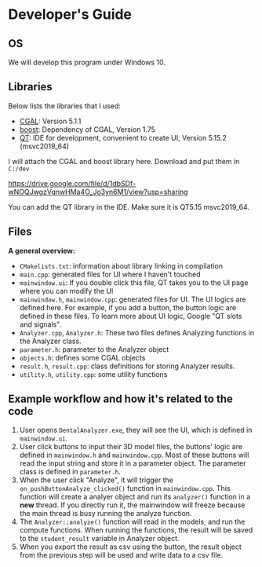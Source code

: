# Developer's Guide
## OS
We will develop this program under Windows 10.
## Libraries
Below lists the libraries that I used:
- [CGAL](https://www.cgal.org/): Version 5.1.1
- [boost](https://www.boost.org/): Dependency of CGAL, Version 1.75
- [QT](https://www.qt.io/cs/c/?cta_guid=074ddad0-fdef-4e53-8aa8-5e8a876d6ab4&signature=AAH58kGRjlak3s62ZJ7smf4xZ0fAiA2iow&pageId=12602948080&placement_guid=99d9dd4f-5681-48d2-b096-470725510d34&click=06f85479-4897-4374-a7e5-f0c3ef28760b&hsutk=7197fbf4fef3f20fa6a3170fadcede60&canon=https%3A%2F%2Fwww.qt.io%2Fdownload-open-source&portal_id=149513&redirect_url=APefjpFZbAR6UAJKFS84MfBMZQCPe_fllUoYe3yFgJpndM5YNWG5-cguvwbHULwltllTpsKxphwf7yPWs2cFA5l6G6yW-Oulq5U-u-B-OAuuDKL0skaVHT6KUT6RQyf5nO4ltuPnL-kX&__hstc=152220518.7197fbf4fef3f20fa6a3170fadcede60.1665196588673.1665196588673.1665196588673.1&__hssc=152220518.1.1665196588673&__hsfp=2042877427&contentType=standard-page): IDE for development, convenient to create UI, Version 5.15.2 (msvc2019_64)

I will attach the CGAL and boost library here. Download and put them in `C:/dev`

https://drive.google.com/file/d/1dbSDf-wNOQJwgzVqnwHMa4O_Jo3yn6M1/view?usp=sharing

You can add the QT library in the IDE. Make sure it is QT5.15 msvc2019_64.

## Files
**A general overview:**
- `CMakelists.txt`: information about library linking in compilation
- `main.cpp`: generated files for UI where I haven't touched
- `mainwindow.ui`: If you double click this file, QT takes you to the UI page where you can modify the UI
- `mainwindow.h`, `mainwindow.cpp`: generated files for UI. The UI logics are defined here. For example, if you add a button, the button logic are defined in these files. To learn more about UI logic, Google "QT slots and signals".
- `Analyzer.cpp`, `Analyzer.h`: These two files defines Analyzing functions in the Analyzer class.
- `parameter.h`: parameter to the Analyzer object
- `objects.h`: defines some CGAL objects
- `result.h`, `result.cpp`: class definitions for storing Analyzer results.
- `utility.h`, `utility.cpp`: some utility functions

## Example workflow and how it's related to the code
1. User opens `DentalAnalyzer.exe`, they will see the UI, which is defined in `mainwindow.ui`.
2. User click buttons to input their 3D model files, the buttons' logic are defined in `mainwindow.h` and `mainwindow.cpp`. Most of these buttons will read the input string and store it in a parameter object. The parameter class is defined in `parameter.h`.
3. When the user click "Analyze", it will trigger the `on_pushButtonAnalyze_clicked()` function in `mainwindow.cpp`. This function will create a analyer object and run its `analyzer()` function in a **new** thread. If you directly run it, the mainwindow will freeze because the main thread is busy running the analyze function.
4. The `Analyzer::analyze()` function will read in the models, and run the compute functions. When running the functions, the result will be saved to the `student_result` variable in Analyzer object.
5. When you export the result as csv using the button, the result object from the previous step will be used and write data to a csv file.